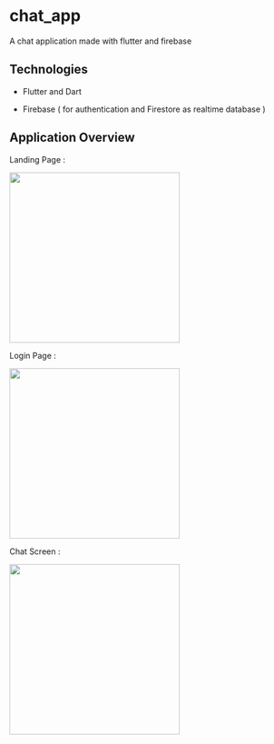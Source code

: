 # chat_app

A chat application made with flutter and firebase

## Technologies

- Flutter and Dart

- Firebase ( for authentication and Firestore as realtime database )

## Application Overview

Landing Page : 

<img src="https://user-images.githubusercontent.com/38215895/135733511-4328e491-d59e-4098-a860-69b3b8f6e466.jpg" width=300 align=center>

Login Page : 

<img src="https://user-images.githubusercontent.com/38215895/135733526-8346b95e-cd43-41ce-a027-67b6a0d29bdd.jpg" width=300 align=center>

Chat Screen : 

<img src="https://user-images.githubusercontent.com/38215895/135733533-da5f2478-c2b9-4066-9559-90573d4bf54c.jpg" width=300 align=center>

